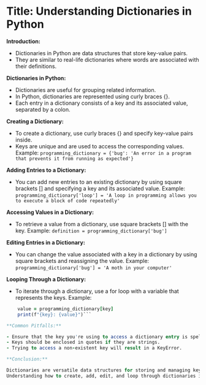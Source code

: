 # Title: Understanding Dictionaries in Python

**Introduction:**

- Dictionaries in Python are data structures that store key-value pairs.
- They are similar to real-life dictionaries where words are associated with their definitions.

**Dictionaries in Python:**

- Dictionaries are useful for grouping related information.
- In Python, dictionaries are represented using curly braces {}.
- Each entry in a dictionary consists of a key and its associated value, separated by a colon.

**Creating a Dictionary:**

- To create a dictionary, use curly braces {} and specify key-value pairs inside.
- Keys are unique and are used to access the corresponding values.
Example: `programming_dictionary = {'bug': 'An error in a program that prevents it from running as expected'}`

**Adding Entries to a Dictionary:**

- You can add new entries to an existing dictionary by using square brackets [] and specifying a key and its associated value.
Example: `programming_dictionary['loop'] = 'A loop in programming allows you to execute a block of code repeatedly'`

**Accessing Values in a Dictionary:**

- To retrieve a value from a dictionary, use square brackets [] with the key.
Example: `definition = programming_dictionary['bug']`

**Editing Entries in a Dictionary:**

- You can change the value associated with a key in a dictionary by using square brackets and reassigning the value.
Example: `programming_dictionary['bug'] = 'A moth in your computer'`

**Looping Through a Dictionary:**

- To iterate through a dictionary, use a for loop with a variable that represents the keys.
Example:
```for key in programming_dictionary:
    value = programming_dictionary[key]
    print(f"{key}: {value}")```

**Common Pitfalls:**

- Ensure that the key you're using to access a dictionary entry is spelled correctly.
- Keys should be enclosed in quotes if they are strings.
- Trying to access a non-existent key will result in a KeyError.

**Conclusion:**

Dictionaries are versatile data structures for storing and managing key-value pairs in Python.
Understanding how to create, add, edit, and loop through dictionaries is essential for working with complex data in Python.
